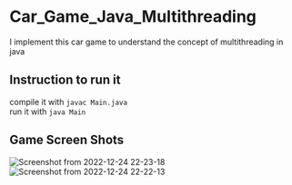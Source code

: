 # Car_Game_Java_Multithreading
I implement this car game to understand the concept of multithreading in java

## Instruction to run it

compile it with `javac Main.java`<br/>
run it with `java Main`

## Game Screen Shots
![Screenshot from 2022-12-24 22-23-18](https://user-images.githubusercontent.com/78417230/209446138-bc4dcc07-e8fe-475a-80c0-cbb992623a27.png) 
![Screenshot from 2022-12-24 22-22-13](https://user-images.githubusercontent.com/78417230/209446153-c6e44cb3-4bfa-4c51-927c-cb545195fd35.png)
